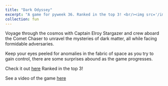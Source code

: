 ```yaml
---
title: "Dark Odyssey"
excerpt: "A game for pyweek 36. Ranked in the top 3! <br/><img src='/images/projectImages/dark_odyssey_800x800.png'>"
collection: fun
---
```


Voyage through the cosmos with Captain Elroy Stargazer and crew aboard the Comet Chaser to unravel the mysteries of dark matter, all while facing formidable adversaries.

Keep your eyes peeled for anomalies in the fabric of space as you try to gain control, there are some surprises abound as the game progresses.

Check it out [here](https://pyweek.org/e/py36/)
Ranked in the top 3!

See a video of the game [here](https://www.youtube.com/watch?v=E2hKCR4q7p8)